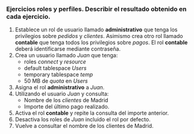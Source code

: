### Ejercicios roles y perfiles. Describir el resultado obtenido en cada ejercicio.

1. Establece un rol de usuario llamado __administrativo__ que tenga los privilegios sobre *pedidos* y *clientes*. Asimismo crea otro rol llamado __contable__ que tenga todos los privilegios sobre *pagos*. El rol __contable__ deberá identificarse mediante contraseña.
2. Crea un usuario llamado *Juan* que tenga:
	* roles *connect* y *resource*
	* default tablespace *Users*
	* temporary tablespace *temp*
	* 50 MB de *quota* en *Users* 
3. Asigna el rol __administrativo__ a *Juan*.
4. Utilizando el usuario *Juan* y consulta:
	* Nombre de los *clientes* de Madrid 
	* Importe del último pago realizado.
5. Activa el rol __contable__ y repite la consulta del importe anterior.
6. Desactiva los roles de *Juan* incluido el rol por defecto.
7. Vuelve a consultar el nombre de los clientes de Madrid.